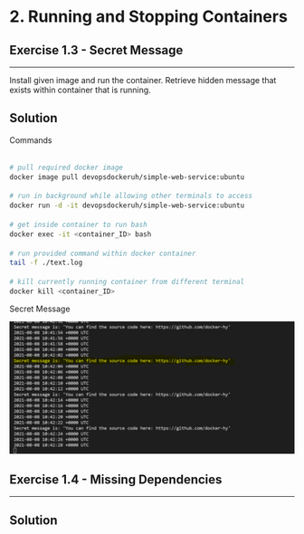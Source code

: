 # 2. Running and Stopping Containers

## Exercise 1.3 - Secret Message

---

Install given image and run the container. Retrieve hidden message that exists within container that is running.

## Solution
Commands
```bash

# pull required docker image
docker image pull devopsdockeruh/simple-web-service:ubuntu

# run in background while allowing other terminals to access
docker run -d -it devopsdockeruh/simple-web-service:ubuntu 

# get inside container to run bash
docker exec -it <container_ID> bash 

# run provided command within docker container
tail -f ./text.log

# kill currently running container from different terminal
docker kill <container_ID>
```

Secret Message

![1.3 - Secret Message](./img/e1.3.PNG)

<!--- Secret message is: 'You can find the source code here: https://github.com/docker-hy' -->

## Exercise 1.4 - Missing Dependencies

---

## Solution
